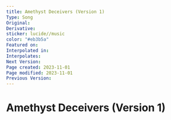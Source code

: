 ```yaml
---
title: Amethyst Deceivers (Version 1)
Type: Song
Original: 
Derivative: 
sticker: lucide//music
color: "#eb3b5a"
Featured on: 
Interpolated in: 
Interpolates: 
Next Version: 
Page created: 2023-11-01
Page modified: 2023-11-01
Previous Version: 
---
```


# Amethyst Deceivers (Version 1)
